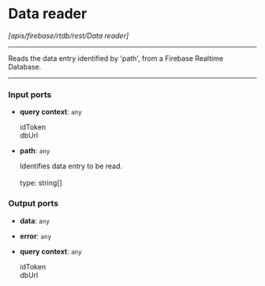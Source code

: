 # Data reader

_[apis/firebase/rtdb/rest/Data reader]_

---

Reads the data entry identified by 'path', from a Firebase Realtime Database.<br>

---

### Input ports

* __query context__: ` any `


    idToken<br>
    dbUrl<br>


* __path__: ` any `


    Identifies data entry to be read.<br>
    <br>
    type: string[]<br>

### Output ports

* __data__: ` any `


* __error__: ` any `


* __query context__: ` any `


    idToken<br>
    dbUrl<br>

